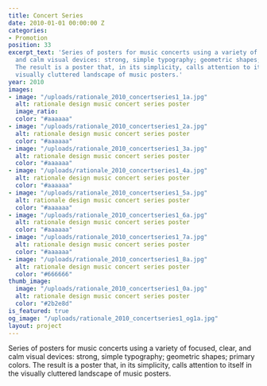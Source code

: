 ```yaml
---
title: Concert Series
date: 2010-01-01 00:00:00 Z
categories:
- Promotion
position: 33
excerpt_text: 'Series of posters for music concerts using a variety of focused, clear,
  and calm visual devices: strong, simple typography; geometric shapes; primary colors.
  The result is a poster that, in its simplicity, calls attention to itself in the
  visually cluttered landscape of music posters.'
year: 2010
images:
- image: "/uploads/rationale_2010_concertseries1_1a.jpg"
  alt: rationale design music concert series poster
  image_ratio: 
  color: "#aaaaaa"
- image: "/uploads/rationale_2010_concertseries1_2a.jpg"
  alt: rationale design music concert series poster
  color: "#aaaaaa"
- image: "/uploads/rationale_2010_concertseries1_3a.jpg"
  alt: rationale design music concert series poster
  color: "#aaaaaa"
- image: "/uploads/rationale_2010_concertseries1_4a.jpg"
  alt: rationale design music concert series poster
  color: "#aaaaaa"
- image: "/uploads/rationale_2010_concertseries1_5a.jpg"
  alt: rationale design music concert series poster
  color: "#aaaaaa"
- image: "/uploads/rationale_2010_concertseries1_6a.jpg"
  alt: rationale design music concert series poster
  color: "#aaaaaa"
- image: "/uploads/rationale_2010_concertseries1_7a.jpg"
  alt: rationale design music concert series poster
  color: "#aaaaaa"
- image: "/uploads/rationale_2010_concertseries1_8a.jpg"
  alt: rationale design music concert series poster
  color: "#666666"
thumb_image:
  image: "/uploads/rationale_2010_concertseries1_0a.jpg"
  alt: rationale design music concert series poster
  color: "#2b2e8d"
is_featured: true
og_image: "/uploads/rationale_2010_concertseries1_og1a.jpg"
layout: project
---
```


Series of posters for music concerts using a variety of focused, clear, and calm visual devices: strong, simple typography; geometric shapes; primary colors. The result is a poster that, in its simplicity, calls attention to itself in the visually cluttered landscape of music posters.
